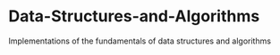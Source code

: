 # Data-Structures-and-Algorithms
Implementations of the fundamentals of data structures and algorithms
